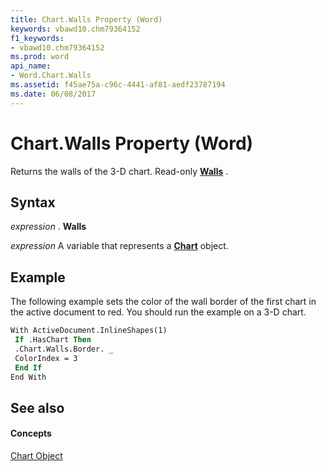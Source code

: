 ```yaml
---
title: Chart.Walls Property (Word)
keywords: vbawd10.chm79364152
f1_keywords:
- vbawd10.chm79364152
ms.prod: word
api_name:
- Word.Chart.Walls
ms.assetid: f45ae75a-c96c-4441-af81-aedf23787194
ms.date: 06/08/2017
---
```



# Chart.Walls Property (Word)

Returns the walls of the 3-D chart. Read-only  **[Walls](Word.Walls.md)** .


## Syntax

 _expression_ . **Walls**

 _expression_ A variable that represents a **[Chart](Word.Chart.md)** object.


## Example

The following example sets the color of the wall border of the first chart in the active document to red. You should run the example on a 3-D chart.


```vb
With ActiveDocument.InlineShapes(1) 
 If .HasChart Then 
 .Chart.Walls.Border. _ 
 ColorIndex = 3 
 End If 
End With 

```


## See also


#### Concepts


[Chart Object](Word.Chart.md)

